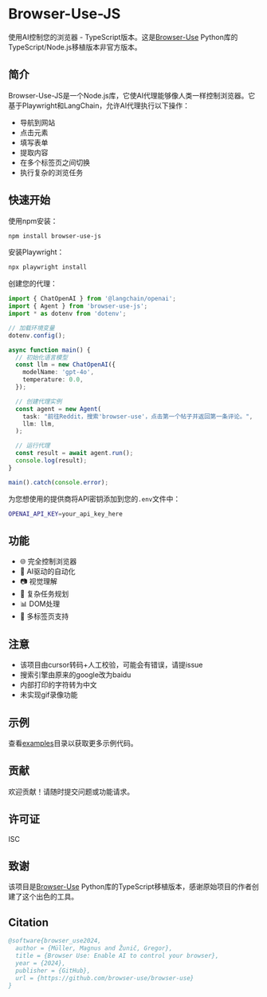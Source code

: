 # Browser-Use-JS

使用AI控制您的浏览器 - TypeScript版本。这是[Browser-Use](https://github.com/browser-use/browser-use) Python库的TypeScript/Node.js移植版本非官方版本。

## 简介

Browser-Use-JS是一个Node.js库，它使AI代理能够像人类一样控制浏览器。它基于Playwright和LangChain，允许AI代理执行以下操作：

- 导航到网站
- 点击元素
- 填写表单
- 提取内容
- 在多个标签页之间切换
- 执行复杂的浏览任务

## 快速开始

使用npm安装：

```bash
npm install browser-use-js
```

安装Playwright：

```bash
npx playwright install
```

创建您的代理：

```typescript
import { ChatOpenAI } from '@langchain/openai';
import { Agent } from 'browser-use-js';
import * as dotenv from 'dotenv';

// 加载环境变量
dotenv.config();

async function main() {
  // 初始化语言模型
  const llm = new ChatOpenAI({
    modelName: 'gpt-4o',
    temperature: 0.0,
  });

  // 创建代理实例
  const agent = new Agent(
    task: "前往Reddit，搜索'browser-use'，点击第一个帖子并返回第一条评论。",
    llm: llm,
  );

  // 运行代理
  const result = await agent.run();
  console.log(result);
}

main().catch(console.error);
```

为您想使用的提供商将API密钥添加到您的`.env`文件中：

```bash
OPENAI_API_KEY=your_api_key_here
```

## 功能

- 🌐 完全控制浏览器
- 🤖 AI驱动的自动化
- 📷 视觉理解
- 🧠 复杂任务规划
- 📊 DOM处理
- 🔄 多标签页支持

## 注意
- 该项目由cursor转码+人工校验，可能会有错误，请提issue
- 搜索引擎由原来的google改为baidu
- 内部打印的字符转为中文
- 未实现gif录像功能



## 示例

查看[examples](./examples)目录以获取更多示例代码。

## 贡献

欢迎贡献！请随时提交问题或功能请求。

## 许可证

ISC

## 致谢

该项目是[Browser-Use](https://github.com/browser-use/browser-use) Python库的TypeScript移植版本，感谢原始项目的作者创建了这个出色的工具。 

## Citation
```bibtex
@software{browser_use2024,
  author = {Müller, Magnus and Žunič, Gregor},
  title = {Browser Use: Enable AI to control your browser},
  year = {2024},
  publisher = {GitHub},
  url = {https://github.com/browser-use/browser-use}
}
```